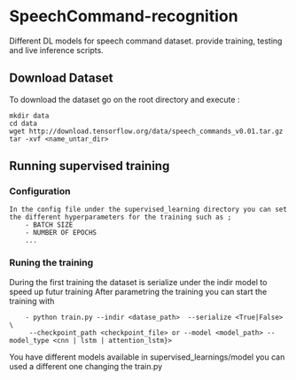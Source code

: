 # SpeechCommand-recognition
Different DL models for speech command dataset. provide training, testing and live inference scripts.

## Download Dataset
To download the dataset go on the root directory and execute :

    mkdir data
    cd data
    wget http://download.tensorflow.org/data/speech_commands_v0.01.tar.gz
    tar -xvf <name_untar_dir>
    
    
## Running supervised training 
### Configuration

    In the config file under the supervised_learning directory you can set the different hyperparameters for the training such as ;
        - BATCH SIZE
        - NUMBER OF EPOCHS
        ...
        
### Runing the training
During the first training the dataset is serialize under the indir model to speed up futur training
After parametring the training you can start the training with 
        
        - python train.py --indir <datase_path>  --serialize <True|False> \
         --checkpoint_path <checkpoint_file> or --model <model_path> --model_type <cnn | lstm | attention_lstm}>
         
You have different models available in supervised_learnings/model you can used a different one changing the train.py